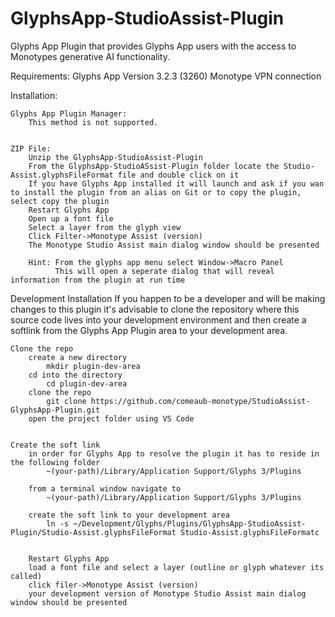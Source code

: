 # GlyphsApp-StudioAssist-Plugin
Glyphs App Plugin that provides Glyphs App users with the access to Monotypes generative AI functionality.



Requirements:
    Glyphs App Version 3.2.3 (3260)
    Monotype VPN connection



Installation:

    Glyphs App Plugin Manager:
        This method is not supported.


    ZIP File:
        Unzip the GlyphsApp-StudioAssist-Plugin
        From the GlyphsApp-StudioASsist-Plugin folder locate the Studio-Assist.glyphsFileFormat file and double click on it
        If you have Glyphs App installed it will launch and ask if you wan to install the plugin from an alias on Git or to copy the plugin, select copy the plugin
        Restart Glyphs App
        Open up a font file
        Select a layer from the glyph view
        Click Filter->Monotype Assist (version)
        The Monotype Studio Assist main dialog window should be presented

        Hint: From the glyphs app menu select Window->Macro Panel
              This will open a seperate dialog that will reveal information from the plugin at run time




Development Installation
    If you happen to be a developer and will be making changes to this plugin it's advisable 
    to clone the repository where this source code lives into your development environment and
    then create a softlink from the Glyphs App Plugin area to your development area.

    Clone the repo
        create a new directory
            mkdir plugin-dev-area
        cd into the directory
            cd plugin-dev-area
        clone the repo
            git clone https://github.com/comeaub-monotype/StudioAssist-GlyphsApp-Plugin.git
        open the project folder using VS Code


    Create the soft link
        in order for Glyphs App to resolve the plugin it has to reside in the following folder
            ~(your-path)/Library/Application Support/Glyphs 3/Plugins 

        from a terminal window navigate to 
            ~(your-path)/Library/Application Support/Glyphs 3/Plugins
        
        create the soft link to your development area
            ln -s ~/Development/Glyphs/Plugins/GlyphsApp-StudioAssist-Plugin/Studio-Assist.glyphsFileFormat Studio-Assist.glyphsFileFormatc


        Restart Glyphs App
        load a font file and select a layer (outline or glyph whatever its called)
        click filer->Monotype Assist (version) 
        your development version of Monotype Studio Assist main dialog window should be presented
